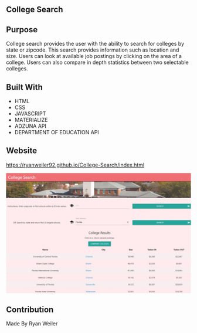 ## College Search

## Purpose
College search provides the user with the ability to search for colleges by state or zipcode. This search provides information such as location and size. Users can look at available job postings by clicking on the area of a college. Users can also compare in depth statistics between two selectable colleges.

## Built With
* HTML
* CSS
* JAVASCRIPT
* MATERIALIZE
* ADZUNA API
* DEPARTMENT OF EDUCATION API

## Website
https://ryanweiler92.github.io/College-Search/index.html

![College Search Screenshot](assets/images/screenshot.jpg)

## Contribution
Made By Ryan Weiler